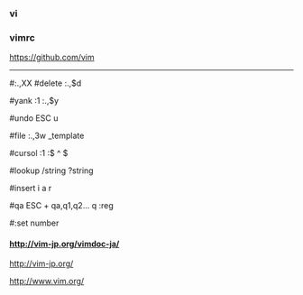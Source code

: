 ### vi
### vimrc

https://github.com/vim

---

#:.,XX
#delete
:.,$d

#yank
:1
:.,$y

#undo
ESC
u

#file
:.,3w _template

#cursol
:1
:$
^
$


#lookup
/string
?string

#insert
i
a
r

#qa
ESC + qa,q1,q2...
q
:reg

#:set number

#### http://vim-jp.org/vimdoc-ja/

http://vim-jp.org/

http://www.vim.org/

```
```

```
```

```
```


